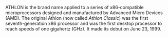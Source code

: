 ATHLON is the brand name applied to a series of x86-compatible microprocessors designed and manufactured by Advanced Micro Devices (AMD). The original Athlon (now called _Athlon Classic_) was the first seventh-generation x86 processor and was the first desktop processor to reach speeds of one gigahertz (GHz). It made its debut on June 23, 1999.
